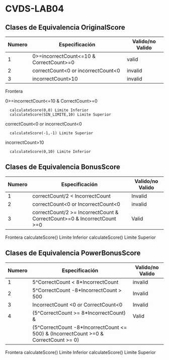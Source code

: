 # CVDS-LAB04

## Clases de Equivalencia OriginalScore 

| Numero | Especificación                          | Valido/no Valido |
|--------|-----------------------------------------|------------------|
| 1      | 0>=incorrectCount<=10 & CorrectCount>=0 | valid            |
| 2      | correctCount<0 or incorrectCount<0      | invalid          |
| 3      | incorrectCount>10                       | invalid          |

Frontera

0>=incorrectCount<=10 & CorrectCount>=0

      calculateScore(0,0) Limite Inferior
      calculateScore(SIN_LIMITE,10) Limite Superior
      
correctCount<0 or incorrectCount<0

      calculateScore(-1,-1) Limite Superior
      
incorrectCount>10  

      calculateScore(0,10) Limite Inferior

     
## Clases de Equivalencia BonusScore

| Numero | Especificación                                                          | Valido/no Valido |
|--------|-------------------------------------------------------------------------|------------------|
| 1      | correctCount/2 < IncorrectCount                                         | Invalid          |
| 2      | correctCount<0 or IncorrectCount<0                                      | invalid          |
| 3      | correctCount/2 >= IncorrectCount & CorrectCount>=0 & IncorrectCount >=0 | Valid            |
Frontera
calculateScore() Limite Inferior
calculateScore() Limite Superior

## Clases de Equivalencia PowerBonusScore

| Numero | Especificación                                                                       | Valido/no Valido |
|--------|--------------------------------------------------------------------------------------|------------------|
| 1      | 5^CorrectCount < 8*IncorrectCount                                                    | invalid          |
| 2      | 5^CorrectCount -8*IncorrectCount > 500                                               | Invalid          |
| 3      | IncorrectCount <0 or CorrectCount<0                                                  | Invalid          |
| 4      | (5^CorrectCount >= 8*IncorrectCount) &                                               | Valid            |
|        | (5^CorrectCount -8*IncorrectCount <= 500) & (IncorrectCount >=0 & CorrectCount >= 0) |                  |
Frontera
calculateScore() Limite Inferior
calculateScore() Limite Superior

